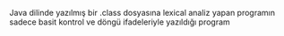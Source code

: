 Java dilinde yazılmış bir .class dosyasına lexical analiz yapan programın sadece basit kontrol ve döngü ifadeleriyle yazıldığı program
